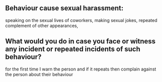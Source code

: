 ## Behaviour cause sexual harassment:
speaking on the sexual lives of coworkers,
making sexual jokes,
repeated complement of other appearances,

## What would you do in case you face or witness any incident or repeated incidents of such behaviour?
for the first time I warn the person and if it repeats then complain against the person about their behaviour



